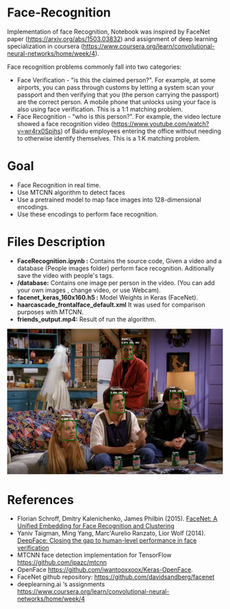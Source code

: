 # Face-Recognition
Implementation of face Recognition, Notebook was inspired by FaceNet paper (https://arxiv.org/abs/1503.03832) and assignment of deep learning specialization in coursera (https://www.coursera.org/learn/convolutional-neural-networks/home/week/4).

Face recognition problems commonly fall into two categories:

- Face Verification - "is this the claimed person?". For example, at some airports, you can pass through customs by letting a system scan your passport and then verifying that you (the person carrying the passport) are the correct person. A mobile phone that unlocks using your face is also using face verification. This is a 1:1 matching problem.
- Face Recognition - "who is this person?". For example, the video lecture showed a face recognition video (https://www.youtube.com/watch?v=wr4rx0Spihs) of Baidu employees entering the office without needing to otherwise identify themselves. This is a 1:K matching problem.

# Goal
- Face Recognition in real time.
- Use MTCNN algorithm to detect faces 
- Use a pretrained model to map face images into 128-dimensional encodings.
- Use these encodings to perform face recognition.

# Files Description

- **FaceRecognition.ipynb :** Contains the source code, Given a video and a database (People images folder) perform face recognition. Aditionally save the video with people's tags.
- **/database:**  Contains one image per person in the video. (You can add your own images , change video, or use Webcam).
- **facenet_keras_160x160.h5 :** Model Weights in Keras (FaceNet).
- **haarcascade_frontalface_default.xml** It was used for comparison purposes with MTCNN.
- **friends_output.mp4:** Result of run the algorithm.

![Alt text](https://github.com/jonathandrnd/Face-Recognition/blob/master/_img/sample.png?raw=true "Title")

# References

- Florian Schroff, Dmitry Kalenichenko, James Philbin (2015). [FaceNet: A Unified Embedding for Face Recognition and Clustering](https://arxiv.org/pdf/1503.03832.pdf)
- Yaniv Taigman, Ming Yang, Marc'Aurelio Ranzato, Lior Wolf (2014). [DeepFace: Closing the gap to human-level performance in face verification](https://research.fb.com/wp-content/uploads/2016/11/deepface-closing-the-gap-to-human-level-performance-in-face-verification.pdf) 
- MTCNN face detection implementation for TensorFlow https://github.com/ipazc/mtcnn
- OpenFace https://github.com/iwantooxxoox/Keras-OpenFace.
- FaceNet github repository: https://github.com/davidsandberg/facenet 
- deeplearning.ai ‘s assignments https://www.coursera.org/learn/convolutional-neural-networks/home/week/4
